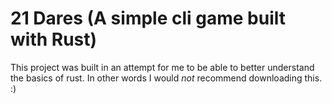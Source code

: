 # 21 Dares (A simple cli game built with Rust)
This project was built in an attempt for me to be able to better understand the basics of rust. In other words I would *not* recommend downloading this. :)
